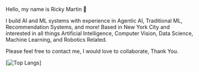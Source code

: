 Hello, my name is Ricky Martin :wave:

I build AI and ML systems with experience in Agentic AI, Traditional ML, Recommendation Systems, and more! Based in New York City and interested in all things Artificial Intelligence, 
Computer Vision, Data Science, Machine Learning, and Robotics Related. 

Please feel free to contact me, I would love to collaborate, Thank You.

<!-- ![Rickys's GitHub stats](https://github-readme-stats.vercel.app/api?username=rickymartin-dev&show_icons=true&theme=ambient_gradient) -->
[![Top Langs](https://github-readme-stats.vercel.app/api/top-langs/?username=rickymartin-dev)]

